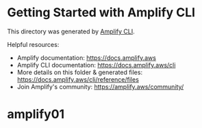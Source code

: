 # Getting Started with Amplify CLI
This directory was generated by [Amplify CLI](https://docs.amplify.aws/cli).

Helpful resources:
- Amplify documentation: https://docs.amplify.aws
- Amplify CLI documentation: https://docs.amplify.aws/cli
- More details on this folder & generated files: https://docs.amplify.aws/cli/reference/files
- Join Amplify's community: https://amplify.aws/community/
# amplify01
